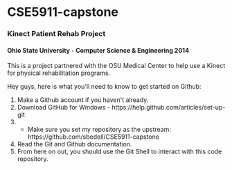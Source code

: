CSE5911-capstone
================

<h3>Kinect Patient Rehab Project</h3>
<h4>Ohio State University - Computer Science & Engineering 2014</h4>
<p>This is a project partnered with the OSU Medical Center to help use a Kinect for physical rehabilitation programs. </p>

<p>Hey guys, here is what you'll need to know to get started on Github:</p>

<ol>
<li>Make a Github account if you haven't already.</li>
<li>Download GitHub for Windows - https://help.github.com/articles/set-up-git</li>
<li><ul>
	<li>Make sure you set my repository as the upstream: https://github.com/sbedell/CSE5911-capstone</li>
    </ul>
<li>Read the Git and Github documentation.</li>
<li>From here on out, you should use the Git Shell to interact with this code repository.</li>
</ol>
